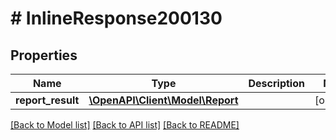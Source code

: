 # # InlineResponse200130

## Properties

Name | Type | Description | Notes
------------ | ------------- | ------------- | -------------
**report_result** | [**\OpenAPI\Client\Model\Report**](Report.md) |  | [optional]

[[Back to Model list]](../../README.md#models) [[Back to API list]](../../README.md#endpoints) [[Back to README]](../../README.md)
